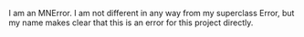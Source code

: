 I am an MNError. I am  not different in any way from my superclass Error, but my name makes clear that this is an error for this project directly.
